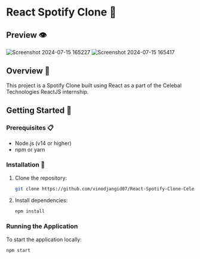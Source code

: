 # React Spotify Clone 🚀

## Preview 👁️
![Screenshot 2024-07-15 165227](https://github.com/user-attachments/assets/4d5b63d7-9325-4cd3-af7b-5b1ae3e493e8)
![Screenshot 2024-07-15 165417](https://github.com/user-attachments/assets/fcfefc73-37ae-427c-8c41-f68d82f6e99e)


## Overview 🌟

This project is a Spotify Clone built using React as a part of the Celebal Technologies ReactJS internship.

## Getting Started 🚀

### Prerequisites 📋

- Node.js (v14 or higher)
- npm or yarn

### Installation 🔧

1. Clone the repository:

    ```sh
    git clone https://github.com/vinodjangid07/React-Spotify-Clone-CelebalTech.git
    ```

2. Install dependencies:

    ```sh
    npm install
    ```

### Running the Application

To start the application locally:

```sh
npm start
